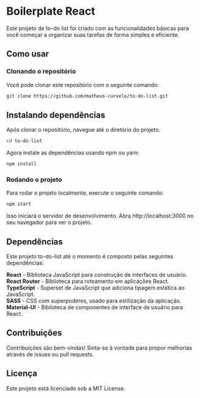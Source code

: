 # Boilerplate React
Este projeto de to-do list foi criado com as funcionalidades básicas para você começar a organizar suas tarefas de forma simples e eficiente.

## Como usar

### Clonando o repositório
Você pode clonar este repositório com o seguinte comando:

```bash
git clone https://github.com/matheus-curvelo/to-do-list.git

```

## Instalando dependências
Após clonar o repositório, navegue até o diretório do projeto.

```bash
cd to-do-list

```

Agora instale as dependências usando npm ou yarn:

```bash
npm install

```

### Rodando o projeto
Para rodar o projeto localmente, execute o seguinte comando:

```bash
npm start

```

Isso iniciará o servidor de desenvolvimento. Abra http://localhost:3000 no seu navegador para ver o projeto.

## Dependências

Este projeto to-do-list até o momento é composto pelas seguintes dependências:

**React** - Biblioteca JavaScript para construção de interfaces de usuário. <br/>
**React Router** - Biblioteca para roteamento em aplicações React. <br/>
**TypeScript** - Superset de JavaScript que adiciona tipagem estática ao JavaScript. <br/>
**SASS** - CSS com superpoderes, usado para estilização da aplicação. <br/>
**Material-UI** - Biblioteca de componentes de interface de usuário para React.

## Contribuições
Contribuições são bem-vindas! Sinta-se à vontade para propor melhorias através de issues ou pull requests.

## Licença
Este projeto está licenciado sob a MIT License.
